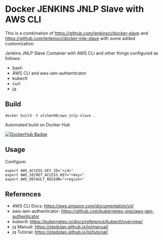 # Docker JENKINS JNLP Slave with AWS CLI

This is a combination of https://github.com/jenkinsci/docker-slave and https://github.com/jenkinsci/docker-jnlp-slave with some added customization.

Jenkins JNLP Slave Container with AWS CLI and other things configured as follows:

* bash
* AWS CLI and aws-iam-authenticator
* kubectl
* curl
* jq

## Build

```
docker build -t alchen99/aws-jnlp-slave .
```

Automated build on Docker Hub

[![DockerHub Badge](http://dockeri.co/image/alchen99/aws-jnlp-slave)](https://hub.docker.com/r/alchen99/aws-jnlp-slave/)

## Usage

Configure:

```
export AWS_ACCESS_KEY_ID="<id>"
export AWS_SECRET_ACCESS_KEY="<key>"
export AWS_DEFAULT_REGION="<region>"
```

## References

* AWS CLI Docs: https://aws.amazon.com/documentation/cli/
* aws-iam-authenticator: https://github.com/kubernetes-sigs/aws-iam-authenticator
* kubectl: https://kubernetes.io/docs/reference/kubectl/overview/
* jq Manual: https://stedolan.github.io/jq/manual/
* jq Tutorial: https://stedolan.github.io/jq/tutorial/
